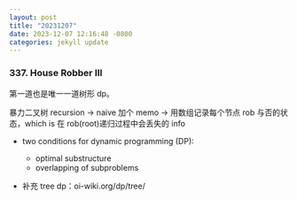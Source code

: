 ```yaml
---
layout: post
title: "20231207"
date: 2023-12-07 12:16:48 -0800
categories: jekyll update
---
```


### 337. House Robber III

第一道也是唯一一道树形 dp。

暴力二叉树 recursion -> naive 加个 memo -> 用数组记录每个节点 rob 与否的状态，which is 在 rob(root)递归过程中会丢失的 info

- two conditions for dynamic programming (DP):

  - optimal substructure
  - overlapping of subproblems

- 补充 tree dp：oi-wiki.org/dp/tree/
